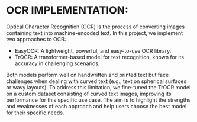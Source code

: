 # OCR IMPLEMENTATION:
Optical Character Recognition (OCR) is the process of converting images containing text into machine-encoded text. In this project, we implement two approaches to OCR:

* EasyOCR: A lightweight, powerful, and easy-to-use OCR library.
* TrOCR: A transformer-based model for text recognition, known for its accuracy in challenging scenarios.
  
Both models perform well on handwritten and printed text but face challenges when dealing with curved text (e.g., text on spherical surfaces or wavy layouts). To address this limitation, we fine-tuned the TrOCR model on a custom dataset consisting of curved text images, improving its performance for this specific use case. The aim is to highlight the strengths and weaknesses of each approach and help users choose the best model for their specific needs.
